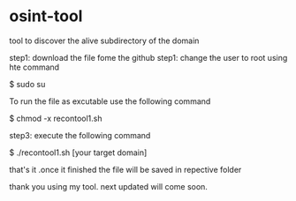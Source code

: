 # osint-tool
tool to discover the alive  subdirectory of the domain

step1:
download the file fome the github
step1:
change the user to root using hte command

$ sudo su

To run the file as excutable use the following command

$ chmod -x recontool1.sh

step3:
 execute the following command
 
$ ./recontool1.sh  [your target domain]


that's it .once it finished the file will be saved in repective folder

thank you using my tool. next updated will come soon.


